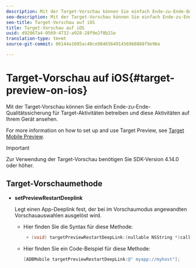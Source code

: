 ```yaml
---
description: Mit der Target-Vorschau können Sie einfach Ende-zu-Ende-Qualitätssicherung für Target-Aktivitäten betreiben und diese Aktivitäten auf Ihrem Gerät ansehen.
seo-description: Mit der Target-Vorschau können Sie einfach Ende-zu-Ende-Qualitätssicherung für Target-Aktivitäten betreiben und diese Aktivitäten auf Ihrem Gerät ansehen.
seo-title: Target-Vorschau auf iOS
title: Target-Vorschau auf iOS
uuid: d92867a4-0569-4732-a928-28f9e2f8b21e
translation-type: tm+mt
source-git-commit: 06144a1695ac40ce984656491456968888f9e96e

---
```



# Target-Vorschau auf iOS{#target-preview-on-ios}

Mit der Target-Vorschau können Sie einfach Ende-zu-Ende-Qualitätssicherung für Target-Aktivitäten betreiben und diese Aktivitäten auf Ihrem Gerät ansehen.

For more information on how to set up and use Target Preview, see [Target Mobile Preview](https://docs.adobe.com/content/help/en/target/using/implement-target/mobile-apps/target-mobile-preview.html).

>[!IMPORTANT]
>
>Zur Verwendung der Target-Vorschau benötigen Sie SDK-Version 4.14.0 oder höher.

## Target-Vorschaumethode

* **setPreviewRestartDeeplink**

   Legt einen App-Deeplink fest, der bei im Vorschaumodus angewandten Vorschauauswahlen ausgelöst wird.

   * Hier finden Sie die Syntax für diese Methode:

      ```objective-c
       + (void) targetPreviewRestartDeepLink:(nullable NSString *)callbackURL;
      ```

   * Hier finden Sie ein Code-Beispiel für diese Methode:

      ```objective-c
      [ADBMobile targetPreviewRestartDeepLink:@" myapp://myhost"]; 
      ```
